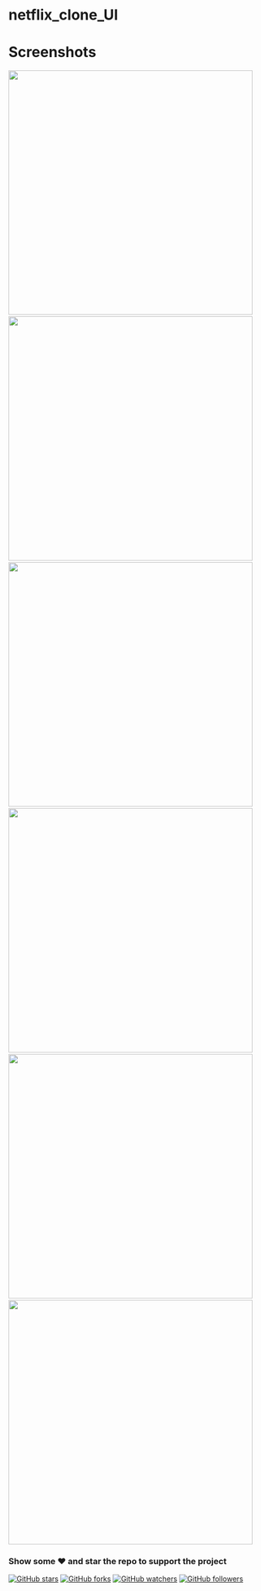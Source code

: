 # netflix_clone_UI

# Screenshots
<img height="480px" style="margin-right:10px;" src="screenshots/1.png">&nbsp;&nbsp;<img style="margin-right:10px;" height="480px" src="screenshots/2.png">&nbsp;&nbsp;<img style="margin-right:10px;" height="480px" src="screenshots/3.png">&nbsp;&nbsp;<img style="margin-right:10px;" height="480px" src="screenshots/4.png">&nbsp;&nbsp;<img style="margin-right:10px;" height="480px" src="screenshots/5.png">&nbsp;&nbsp;<img style="margin-right:10px;" height="480px" src="screenshots/6.png">

### Show some :heart: and star the repo to support the project
[![GitHub stars](https://img.shields.io/github/stars/iampawan/Flutter-UI-Kit.svg?style=social&label=Star)](https://github.com/MarcioQuimbundo/flutter_netflix_clone) [![GitHub forks](https://img.shields.io/github/forks/iampawan/Flutter-UI-Kit.svg?style=social&label=Fork)](https://github.com/MarcioQuimbundo/flutter_netflix_clone/fork) [![GitHub watchers](https://img.shields.io/github/watchers/iampawan/Flutter-UI-Kit.svg?style=social&label=Watch)](https://github.com/MarcioQuimbundo/flutter_netflix_clone) [![GitHub followers](https://img.shields.io/github/followers/iampawan.svg?style=social&label=Follow)](https://github.com/MarcioQuimbundo/flutter_netflix_clone)  
